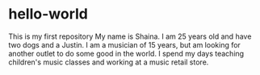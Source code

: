 # hello-world
This is my first repository
My name is Shaina. I am 25 years old and have two dogs and a Justin. I am a musician of 15 years, but am looking for another outlet to do some good in the world. I spend my days teaching children's music classes and working at a music retail store.
